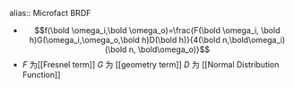alias:: Microfact BRDF

- $$f(\bold \omega_i,\bold \omega_o)=\frac{F(\bold \omega_i, \bold h)G(\omega_i,\omega_o,\bold h)D(\bold h)}{4(\bold n,\bold\omega_i)(\bold n, \bold\omega_o)}$$
- $F$ 为[[Fresnel term]]
  $G$ 为 [[geometry term]] 
  $D$ 为 [[Normal Distribution Function]]